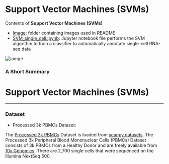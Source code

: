 # Support Vector Machines (SVMs)

Contents of **Support Vector Machines (SVMs)**

* [Image](https://github.com/cissyyang1014/DataScience_and_MachineLearning/tree/main/SupervisedLearning/Support%20Vector%20Machines%20(SVMs)/Image): folder containing images used in README
* [SVM_single_cell.ipynb](https://github.com/cissyyang1014/DataScience_and_MachineLearning/blob/main/SupervisedLearning/Support%20Vector%20Machines%20(SVMs)/SVM_single_cell.ipynb): Jupyter notebook file performs the SVM algorithm to train a classifier to automatically annotate single-cell RNA-seq data

![iamge](https://github.com/cissyyang1014/DataScience_and_MachineLearning/blob/main/SupervisedLearning/Support%20Vector%20Machines%20(SVMs)/Image/Support-Vector-Machines-1.jpg)

### A Short Summary

# Support Vector Machines (SVMs)



---

### Dataset

* Processed 3k PBMCs Dataset:

The [Processed 3k PBMCs](https://scanpy.readthedocs.io/en/stable/generated/scanpy.datasets.pbmc3k_processed.html) Dataset is loaded from [scanpy.datasets](https://scanpy.readthedocs.io/en/stable/api.html#module-scanpy.datasets). The Processed 3k Peripheral Blood Mononuclear Cells (PBMCs) Dataset consists of 3k PBMCs from a Healthy Donor and are freely available from [10x Genomics](https://support.10xgenomics.com/single-cell-gene-expression/datasets/1.1.0/pbmc3k). There are 2,700 single cells that were sequenced on the Illumina NextSeq 500. 
